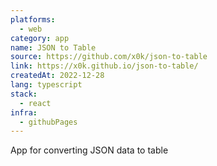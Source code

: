 ```yaml
---
platforms:
  - web
category: app
name: JSON to Table
source: https://github.com/x0k/json-to-table
link: https://x0k.github.io/json-to-table/
createdAt: 2022-12-28
lang: typescript
stack:
  - react
infra:
  - githubPages
---
```

App for converting JSON data to table
